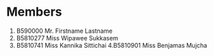 Members
=======

  1. B590000 Mr. Firstname Lastname
  2. B5810277 Miss Wipawee Sukkasem
  3. B5810741 Miss Kannika Sittichai
4.B5810901 Miss Benjamas Mujcha
